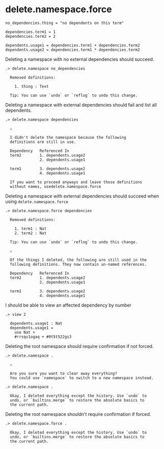 # delete.namespace.force

```unison
no_dependencies.thing = "no dependents on this term"

dependencies.term1 = 1
dependencies.term2 = 2

dependents.usage1 = dependencies.term1 + dependencies.term2
dependents.usage2 = dependencies.term1 * dependencies.term2
```

Deleting a namespace with no external dependencies should succeed.

```ucm
.> delete.namespace no_dependencies

  Removed definitions:
  
    1. thing : Text
  
  Tip: You can use `undo` or `reflog` to undo this change.

```
Deleting a namespace with external dependencies should fail and list all dependents.

```ucm
.> delete.namespace dependencies

  ⚠️
  
  I didn't delete the namespace because the following
  definitions are still in use.
  
  Dependency   Referenced In
  term2        1. dependents.usage2
               2. dependents.usage1
               
  term1        3. dependents.usage2
               4. dependents.usage1
  
  If you want to proceed anyways and leave those definitions
  without names, usedelete.namespace.force

```
Deleting a namespace with external dependencies should succeed when using `delete.namespace.force`

```ucm
.> delete.namespace.force dependencies

  Removed definitions:
  
    1. term1 : Nat
    2. term2 : Nat
  
  Tip: You can use `undo` or `reflog` to undo this change.

  ⚠️
  
  Of the things I deleted, the following are still used in the
  following definitions. They now contain un-named references.
  
  Dependency   Referenced In
  term2        1. dependents.usage2
               2. dependents.usage1
               
  term1        3. dependents.usage2
               4. dependents.usage1

```
I should be able to view an affected dependency by number

```ucm
.> view 2

  dependents.usage1 : Nat
  dependents.usage1 =
    use Nat +
    #rrsqv1ogaq + #0t5t522gs3

```
Deleting the root namespace should require confirmation if not forced.

```ucm
.> delete.namespace .

  ⚠️
  
  Are you sure you want to clear away everything?
  You could use `namespace` to switch to a new namespace instead.

.> delete.namespace .

  Okay, I deleted everything except the history. Use `undo` to
  undo, or `builtins.merge` to restore the absolute basics to
  the current path.

```
Deleting the root namespace shouldn't require confirmation if forced.

```ucm
.> delete.namespace.force .

  Okay, I deleted everything except the history. Use `undo` to
  undo, or `builtins.merge` to restore the absolute basics to
  the current path.

```
